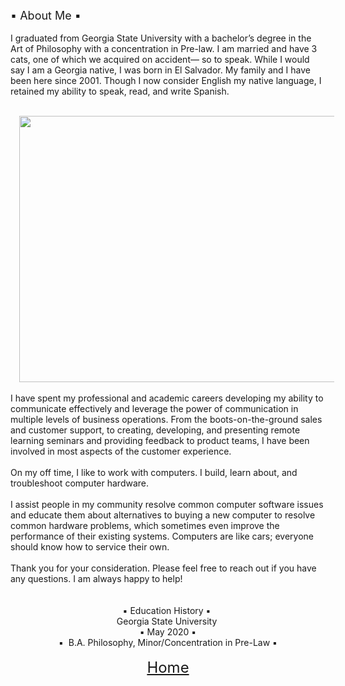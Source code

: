 <span style="font-size: large;">▪ About Me ▪&nbsp;</span><br />
<br />
I graduated from Georgia State University with a bachelor’s degree in the Art of Philosophy with a concentration in Pre-law. I am married and have 3 cats, one of which we acquired on accident— so to speak. While I would say I am a Georgia native, I was born in El Salvador. My family and I have been here since 2001. Though I now consider English my native language, I retained my ability to speak, read, and write Spanish.<br />
<br />
<div class="separator" style="clear: both; text-align: center;">
<a href="https://1.bp.blogspot.com/-i3mIsLsXZcA/Xp3zLJ0UGHI/AAAAAAAAABA/1kQ2PHS52dUbiTd5Qm0rVbJf8QQ3hFoNwCPcBGAYYCw/s1600/Aboutme.jpg" imageanchor="1" style="margin-left: 1em; margin-right: 1em;"><img border="0" data-original-height="1067" data-original-width="1600" height="426" src="https://1.bp.blogspot.com/-i3mIsLsXZcA/Xp3zLJ0UGHI/AAAAAAAAABA/1kQ2PHS52dUbiTd5Qm0rVbJf8QQ3hFoNwCPcBGAYYCw/s640/Aboutme.jpg" width="640" /></a></div>
<br />
I have spent my professional and academic careers developing my ability to communicate effectively and leverage the power of communication in multiple levels of business operations. From the boots-on-the-ground sales and customer support, to creating, developing, and presenting remote learning seminars and providing feedback to product teams, I have been involved in most aspects of the customer experience.<br />
<br />
On my off time, I like to work with computers. I build, learn about, and troubleshoot computer hardware.<br />
<br />
I assist people in my community resolve common computer software issues and educate them about alternatives to buying a new computer to resolve common hardware problems, which sometimes even improve the performance of their existing systems. Computers are like cars; everyone should know how to service their own.<br />
<br />
Thank you for your consideration. Please feel free to reach out if you have any questions. I am always happy to help!<br />
<br />
<br />
<div style="text-align: center;">
▪ Education History ▪&nbsp;</div>
<div style="text-align: center;">
Georgia State University&nbsp;</div>
<div style="text-align: center;">
▪ May 2020 ▪</div>
<div style="text-align: center;">
▪&nbsp; B.A. Philosophy, Minor/Concentration in Pre-Law ▪<br />
<br />
<a href="https://hiremigueldiazzelaya.blogspot.com/" style="font-size: x-large;">Home</a></div>
<div>
<br /></div>
